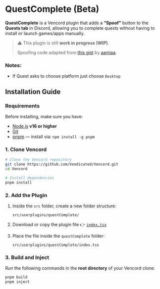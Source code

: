 
# QuestComplete (Beta)

**QuestComplete** is a Vencord plugin that adds a **“Spoof”** button to the **Quests tab** in Discord, allowing you to complete quests without having to install or launch games/apps manually.

> ⚠️ This plugin is still **work in progress (WIP)**.
> 
> Spoofing code adapted from [this gist](https://gist.github.com/aamiaa/204cd9d42013ded9faf646fae7f89fbb) by [aamiaa](https://gist.github.com/aamiaa).

### Notes:
* If Quest asks to choose platform just choose `Desktop`


## Installation Guide

### Requirements

Before installing, make sure you have:

* [Node.js](https://nodejs.org/) **v16 or higher**
* [Git](https://git-scm.com/)
* [pnpm](https://pnpm.io/) — install via: `npm install -g pnpm`

### 1. Clone Vencord

```bash
# Clone the Vencord repository
git clone https://github.com/Vendicated/Vencord.git
cd Vencord

# Install dependencies
pnpm install
```

### 2. Add the Plugin

1. Inside the `src` folder, create a new folder structure:

   ```
   src/userplugins/questComplete/
   ```

2. Download or copy the plugin file
   👉 [`index.tsx`](https://github.com/zaher-neon/vc-questComplete/blob/main/index.tsx)

3. Place the file inside the `questComplete` folder:

   ```
   src/userplugins/questComplete/index.tsx
   ```


### 3. Build and Inject

Run the following commands in the **root directory** of your Vencord clone:

```bash
pnpm build
pnpm inject
```











